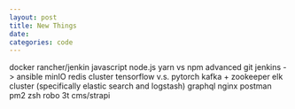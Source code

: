 ```yaml
---
layout: post
title: New Things
date:
categories: code
---
```

docker
rancher/jenkin
javascript
node.js
yarn vs npm
advanced git
jenkins -> ansible
minIO
redis cluster
tensorflow v.s. pytorch
kafka + zookeeper
elk cluster (specifically elastic search and logstash)
graphql
nginx
postman
pm2
zsh
robo 3t
cms/strapi
